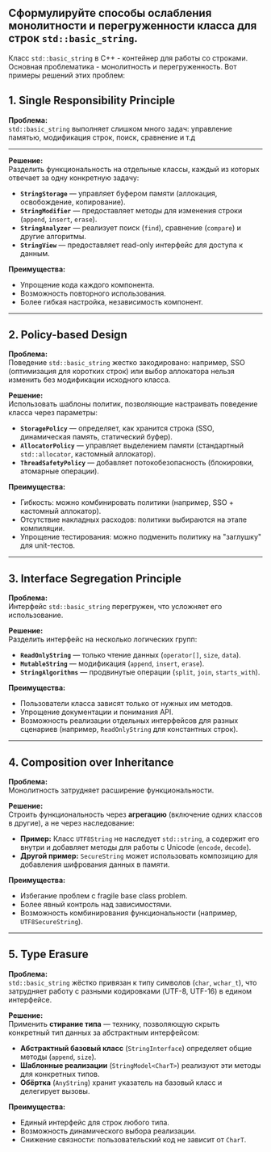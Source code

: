 ## Сформулируйте способы ослабления монолитности и перегруженности класса для строк `std::basic_string`.

Класс `std::basic_string` в C++ - контейнер для работы со строками. Основная проблематика - монолитность и перегруженность.
Вот примеры решений этих проблем:

## **1. Single Responsibility Principle**  
**Проблема:**  
`std::basic_string` выполняет слишком много задач: управление памятью, модификация строк, поиск, сравнение и т.д  

---

**Решение:**  
Разделить функциональность на отдельные классы, каждый из которых отвечает за одну конкретную задачу:  
- **`StringStorage`** — управляет буфером памяти (аллокация, освобождение, копирование).  
- **`StringModifier`** — предоставляет методы для изменения строки (`append`, `insert`, `erase`).  
- **`StringAnalyzer`** — реализует поиск (`find`), сравнение (`compare`) и другие алгоритмы.  
- **`StringView`** — предоставляет read-only интерфейс для доступа к данным.  

**Преимущества:**  
- Упрощение кода каждого компонента.  
- Возможность повторного использования.  
- Более гибкая настройка, независимость компонент.  

---

## **2. Policy-based Design**  
**Проблема:**  
Поведение `std::basic_string` жестко закодировано: например, SSO (оптимизация для коротких строк) или выбор аллокатора нельзя изменить без модификации исходного класса.  

**Решение:**  
Использовать шаблоны политик, позволяющие настраивать поведение класса через параметры:  
- **`StoragePolicy`** — определяет, как хранится строка (SSO, динамическая память, статический буфер).  
- **`AllocatorPolicy`** — управляет выделением памяти (стандартный `std::allocator`, кастомный аллокатор).  
- **`ThreadSafetyPolicy`** — добавляет потокобезопасность (блокировки, атомарные операции).  

**Преимущества:**  
- Гибкость: можно комбинировать политики (например, SSO + кастомный аллокатор).  
- Отсутствие накладных расходов: политики выбираются на этапе компиляции.  
- Упрощение тестирования: можно подменить политику на "заглушку" для unit-тестов.  

---

## **3. Interface Segregation Principle**  
**Проблема:**  
Интерфейс `std::basic_string` перегружен, что усложняет его использование.  

**Решение:**  
Разделить интерфейс на несколько логических групп:  
- **`ReadOnlyString`** — только чтение данных (`operator[]`, `size`, `data`).  
- **`MutableString`** — модификация (`append`, `insert`, `erase`).  
- **`StringAlgorithms`** — продвинутые операции (`split`, `join`, `starts_with`).  

**Преимущества:**  
- Пользователи класса зависят только от нужных им методов.  
- Упрощение документации и понимания API.  
- Возможность реализации отдельных интерфейсов для разных сценариев (например, `ReadOnlyString` для константных строк).  

---

## **4. Composition over Inheritance**  
**Проблема:**  
Монолитность затрудняет расширение функциональности.  

**Решение:**  
Строить функциональность через **агрегацию** (включение одних классов в другие), а не через наследование:  
- **Пример:** Класс `UTF8String` не наследует `std::string`, а содержит его внутри и добавляет методы для работы с Unicode (`encode`, `decode`).  
- **Другой пример:** `SecureString` может использовать композицию для добавления шифрования данных в памяти.  

**Преимущества:**  
- Избегание проблем с fragile base class problem.  
- Более явный контроль над зависимостями.  
- Возможность комбинирования функциональности (например, `UTF8SecureString`).  

---

## **5. Type Erasure**  
**Проблема:**  
`std::basic_string` жёстко привязан к типу символов (`char`, `wchar_t`), что затрудняет работу с разными кодировками (UTF-8, UTF-16) в едином интерфейсе.  

**Решение:**  
Применить **стирание типа** — технику, позволяющую скрыть конкретный тип данных за абстрактным интерфейсом:  
- **Абстрактный базовый класс** (`StringInterface`) определяет общие методы (`append`, `size`).  
- **Шаблонные реализации** (`StringModel<CharT>`) реализуют эти методы для конкретных типов.  
- **Обёртка** (`AnyString`) хранит указатель на базовый класс и делегирует вызовы.  

**Преимущества:**  
- Единый интерфейс для строк любого типа.  
- Возможность динамического выбора реализации.  
- Снижение связности: пользовательский код не зависит от `CharT`.  